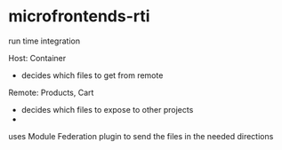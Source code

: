 # microfrontends-rti

run time integration

Host: Container
- decides which files to get from remote

Remote: Products, Cart
- decides which files to expose to other projects
- 

uses Module Federation plugin to send the files in the needed directions
